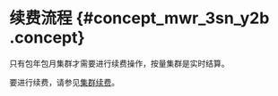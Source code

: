 # 续费流程 {#concept_mwr_3sn_y2b .concept}

只有包年包月集群才需要进行续费操作，按量集群是实时结算。

要进行续费，请参见[集群续费](../../../../intl.zh-CN/用户指南/集群/集群续费.md#)。

